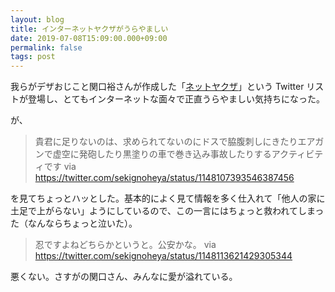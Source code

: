 ```yaml
---
layout: blog
title: インターネットヤクザがうらやましい
date: 2019-07-08T15:09:00.000+09:00
permalink: false
tags: post
---
```


我らがデザおじこと関口裕さんが作成した「[ネットヤクザ](https://twitter.com/sekignoheya/lists/list2)」という Twitter リストが登場し、とてもインターネットな面々で正直うらやましい気持ちになった。

が、

> 貴君に足りないのは、求められてないのにドスで脇腹刺しにきたりエアガンで虚空に発砲したり黒塗りの車で巻き込み事故したりするアクティビティです
> via https://twitter.com/sekignoheya/status/1148107393546387456

を見てちょっとハッとした。基本的によく見て情報を多く仕入れて「他人の家に土足で上がらない」ようにしているので、この一言にはちょっと救われてしまった（なんならちょっと泣いた）。

> 忍ですよねどちらかというと。公安かな。
> via https://twitter.com/sekignoheya/status/1148113621429305344

悪くない。さすがの関口さん、みんなに愛が溢れている。
